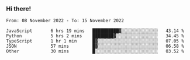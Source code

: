 ### Hi there!

<!--START_SECTION:waka-->

```text
From: 08 November 2022 - To: 15 November 2022

JavaScript       6 hrs 19 mins   ██████████▓░░░░░░░░░░░░░░   43.14 %
Python           5 hrs 2 mins    ████████▓░░░░░░░░░░░░░░░░   34.45 %
TypeScript       1 hr 1 min      █▓░░░░░░░░░░░░░░░░░░░░░░░   07.05 %
JSON             57 mins         █▓░░░░░░░░░░░░░░░░░░░░░░░   06.58 %
Other            30 mins         █░░░░░░░░░░░░░░░░░░░░░░░░   03.52 %
```

<!--END_SECTION:waka-->
